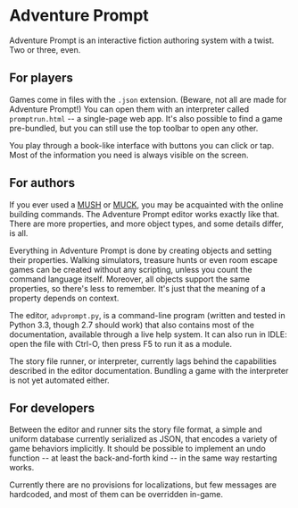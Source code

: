 Adventure Prompt
================


Adventure Prompt is an interactive fiction authoring system with a twist. Two or three, even.

For players
-----------

Games come in files with the `.json` extension. (Beware, not all are made for Adventure Prompt!) You can open them with an interpreter called `promptrun.html` -- a single-page web app. It's also possible to find a game pre-bundled, but you can still use the top toolbar to open any other.

You play through a book-like interface with buttons you can click or tap. Most of the information you need is always visible on the screen.

For authors
-----------

If you ever used a [MUSH][] or [MUCK][], you may be acquainted with the online building commands. The Adventure Prompt editor works exactly like that. There are more properties, and more object types, and some details differ, is all.

[MUSH]: https://en.wikipedia.org/wiki/MUSH
[MUCK]: https://en.wikipedia.org/wiki/TinyMUCK

Everything in Adventure Prompt is done by creating objects and setting their properties. Walking simulators, treasure hunts or even room escape games can be created without any scripting, unless you count the command language itself. Moreover, all objects support the same properties, so there's less to remember. It's just that the meaning of a property depends on context.

The editor, `advprompt.py`, is a command-line program (written and tested in Python 3.3, though 2.7 should work) that also contains most of the documentation, available through a live help system. It can also run in IDLE: open the file with Ctrl-O, then press F5 to run it as a module.

The story file runner, or interpreter, currently lags behind the capabilities described in the editor documentation. Bundling a game with the interpreter is not yet automated either.

For developers
--------------

Between the editor and runner sits the story file format, a simple and uniform database currently serialized as JSON, that encodes a variety of game behaviors implicitly. It should be possible to implement an undo function -- at least the back-and-forth kind -- in the same way restarting works.

Currently there are no provisions for localizations, but few messages are hardcoded, and most of them can be overridden in-game.
